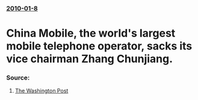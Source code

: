 ### [2010-01-8](/news/2010/01/8/index.md)

# China Mobile, the world's largest mobile telephone operator, sacks its vice chairman Zhang Chunjiang. 




### Source:

1. [The Washington Post](http://www.washingtonpost.com/wp-dyn/content/article/2010/01/08/AR2010010800091.html)

